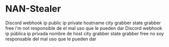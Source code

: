 # NAN-Stealer
Discord webhook ip public ip private hostname city grabber state grabber free i'm not responsible de el mal uso que le pueden dar Discord webhook ip pública ip privada nombre de host city grabber state grabber free no soy responsable del mal uso que le pueden dar
